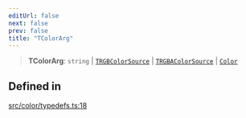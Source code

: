 ```yaml
---
editUrl: false
next: false
prev: false
title: "TColorArg"
---
```


> **TColorArg**: `string` \| [`TRGBColorSource`](/api/type-aliases/trgbcolorsource/) \| [`TRGBAColorSource`](/api/type-aliases/trgbacolorsource/) \| [`Color`](/api/classes/color/)

## Defined in

[src/color/typedefs.ts:18](https://github.com/fabricjs/fabric.js/blob/a0b4adf41e0a1fd81824114cedd4c32bfb8cac25/src/color/typedefs.ts#L18)
